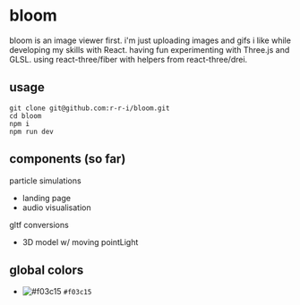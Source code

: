 # bloom

bloom is an image viewer first. i'm just uploading images and gifs i like while developing my skills with React. having fun experimenting
with Three.js and GLSL. using react-three/fiber with helpers from react-three/drei.

## usage
```
git clone git@github.com:r-r-i/bloom.git
cd bloom
npm i
npm run dev
```

## components (so far)

particle simulations
  - landing page
  - audio visualisation

gltf conversions
- 3D model w/ moving pointLight

## global colors

- ![#f03c15](https://placehold.co/15x15/f03c15/f03c15.png) `#f03c15`

